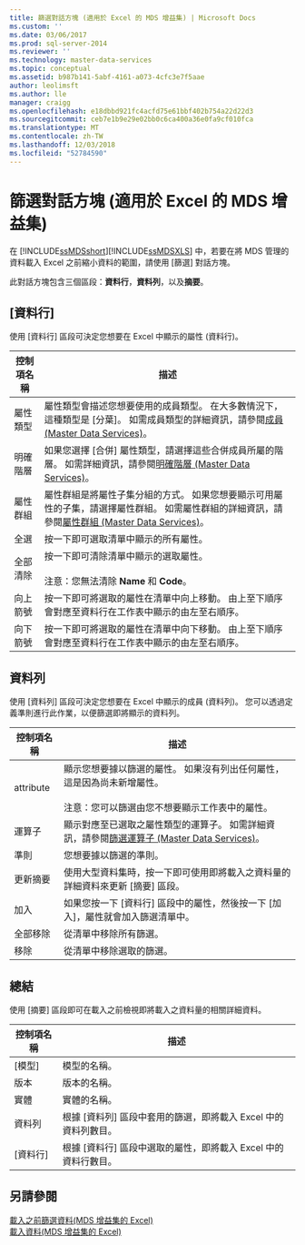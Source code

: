 ```yaml
---
title: 篩選對話方塊 (適用於 Excel 的 MDS 增益集) | Microsoft Docs
ms.custom: ''
ms.date: 03/06/2017
ms.prod: sql-server-2014
ms.reviewer: ''
ms.technology: master-data-services
ms.topic: conceptual
ms.assetid: b987b141-5abf-4161-a073-4cfc3e7f5aae
author: leolimsft
ms.author: lle
manager: craigg
ms.openlocfilehash: e18dbbd921fc4acfd75e61bbf402b754a22d22d3
ms.sourcegitcommit: ceb7e1b9e29e02bb0c6ca400a36e0fa9cf010fca
ms.translationtype: MT
ms.contentlocale: zh-TW
ms.lasthandoff: 12/03/2018
ms.locfileid: "52784590"
---
```

# <a name="filter-dialog-box-mds-add-in-for-excel"></a>篩選對話方塊 (適用於 Excel 的 MDS 增益集)
  在 [!INCLUDE[ssMDSshort](../../includes/ssmdsshort-md.md)][!INCLUDE[ssMDSXLS](../../includes/ssmdsxls-md.md)] 中，若要在將 MDS 管理的資料載入 Excel 之前縮小資料的範圍，請使用 [篩選] 對話方塊。  
  
 此對話方塊包含三個區段：**資料行**，**資料列**，以及**摘要**。  
  
## <a name="columns"></a>[資料行]  
 使用 [資料行] 區段可決定您想要在 Excel 中顯示的屬性 (資料行)。  
  
|控制項名稱|描述|  
|------------------|-----------------|  
|屬性類型|屬性類型會描述您想要使用的成員類型。 在大多數情況下，這種類型是 [分葉]。 如需成員類型的詳細資訊，請參閱[成員 &#40;Master Data Services&#41;](../members-master-data-services.md)。|  
|明確階層|如果您選擇 [合併] 屬性類型，請選擇這些合併成員所屬的階層。 如需詳細資訊，請參閱[明確階層 &#40;Master Data Services&#41;](../explicit-hierarchies-master-data-services.md)。|  
|屬性群組|屬性群組是將屬性子集分組的方式。 如果您想要顯示可用屬性的子集，請選擇屬性群組。 如需屬性群組的詳細資訊，請參閱[屬性群組 &#40;Master Data Services&#41;](../attribute-groups-master-data-services.md)。|  
|全選|按一下即可選取清單中顯示的所有屬性。|  
|全部清除|按一下即可清除清單中顯示的選取屬性。<br /><br /> 注意：您無法清除 **Name** 和 **Code**。|  
|向上箭號|按一下即可將選取的屬性在清單中向上移動。 由上至下順序會對應至資料行在工作表中顯示的由左至右順序。|  
|向下箭號|按一下即可將選取的屬性在清單中向下移動。 由上至下順序會對應至資料行在工作表中顯示的由左至右順序。|  
  
## <a name="rows"></a>資料列  
 使用 [資料列] 區段可決定您想要在 Excel 中顯示的成員 (資料列)。 您可以透過定義準則進行此作業，以便篩選即將顯示的資料列。  
  
|控制項名稱|描述|  
|------------------|-----------------|  
|attribute|顯示您想要據以篩選的屬性。 如果沒有列出任何屬性，這是因為尚未新增屬性。<br /><br /> 注意：您可以篩選由您不想要顯示工作表中的屬性。|  
|運算子|顯示對應至已選取之屬性類型的運算子。 如需詳細資訊，請參閱[篩選運算子 &#40;Master Data Services&#41;](../filter-operators-master-data-services.md)。|  
|準則|您想要據以篩選的準則。|  
|更新摘要|使用大型資料集時，按一下即可使用即將載入之資料量的詳細資料來更新 [摘要] 區段。|  
|加入|如果您按一下 [資料行] 區段中的屬性，然後按一下 [加入]，屬性就會加入篩選清單中。|  
|全部移除|從清單中移除所有篩選。|  
|移除|從清單中移除選取的篩選。|  
  
## <a name="summary"></a>總結  
 使用 [摘要] 區段即可在載入之前檢視即將載入之資料量的相關詳細資料。  
  
|控制項名稱|描述|  
|------------------|-----------------|  
|[模型]|模型的名稱。|  
|版本|版本的名稱。|  
|實體|實體的名稱。|  
|資料列|根據 [資料列] 區段中套用的篩選，即將載入 Excel 中的資料列數目。|  
|[資料行]|根據 [資料行] 區段中選取的屬性，即將載入 Excel 中的資料行數目。|  
  
## <a name="see-also"></a>另請參閱  
 [載入之前篩選資料&#40;MDS 增益集的 Excel&#41;](filter-data-before-exporting-mds-add-in-for-excel.md)   
 [載入資料&#40;MDS 增益集的 Excel&#41;](overview-exporting-data-to-excel-mds-add-in-for-excel.md)  
  
  
